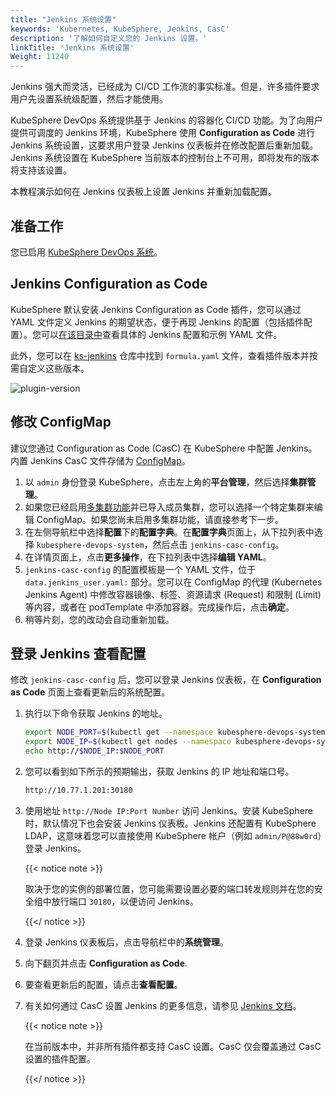 ```yaml
---
title: "Jenkins 系统设置"
keywords: 'Kubernetes, KubeSphere, Jenkins, CasC'
description: '了解如何自定义您的 Jenkins 设置。'
linkTitle: 'Jenkins 系统设置'
Weight: 11240
---
```


Jenkins 强大而灵活，已经成为 CI/CD 工作流的事实标准。但是，许多插件要求用户先设置系统级配置，然后才能使用。

KubeSphere DevOps 系统提供基于 Jenkins 的容器化 CI/CD 功能。为了向用户提供可调度的 Jenkins 环境，KubeSphere 使用 **Configuration as Code** 进行 Jenkins 系统设置，这要求用户登录 Jenkins 仪表板并在修改配置后重新加载。Jenkins 系统设置在 KubeSphere 当前版本的控制台上不可用，即将发布的版本将支持该设置。

本教程演示如何在 Jenkins 仪表板上设置 Jenkins 并重新加载配置。

## 准备工作

您已启用 [KubeSphere DevOps 系统](../../../pluggable-components/devops/)。

## Jenkins Configuration as Code

KubeSphere 默认安装 Jenkins Configuration as Code 插件，您可以通过 YAML 文件定义 Jenkins 的期望状态，便于再现 Jenkins 的配置（包括插件配置）。您可以[在该目录中](https://github.com/jenkinsci/configuration-as-code-plugin/tree/master/demos)查看具体的 Jenkins 配置和示例 YAML 文件。

此外，您可以在 [ks-jenkins](https://github.com/kubesphere/ks-jenkins) 仓库中找到 `formula.yaml` 文件，查看插件版本并按需自定义这些版本。

![plugin-version](/images/docs/zh-cn/devops-user-guide/use-devops/jenkins-system-settings/plugin-version.png)

## 修改 ConfigMap

建议您通过 Configuration as Code (CasC) 在 KubeSphere 中配置 Jenkins。内置 Jenkins CasC 文件存储为 [ConfigMap](../../../project-user-guide/configuration/configmaps/)。

1. 以 `admin` 身份登录 KubeSphere，点击左上角的**平台管理**，然后选择**集群管理**。
2. 如果您已经启用[多集群功能](../../../multicluster-management/)并已导入成员集群，您可以选择一个特定集群来编辑 ConfigMap。如果您尚未启用多集群功能，请直接参考下一步。
3. 在左侧导航栏中选择**配置**下的**配置字典**。在**配置字典**页面上，从下拉列表中选择 `kubesphere-devops-system`，然后点击 `jenkins-casc-config`。
4. 在详情页面上，点击**更多操作**，在下拉列表中选择**编辑 YAML**。
5. `jenkins-casc-config` 的配置模板是一个 YAML 文件，位于 `data.jenkins_user.yaml:` 部分。您可以在 ConfigMap 的代理 (Kubernetes Jenkins Agent) 中修改容器镜像、标签、资源请求 (Request) 和限制 (Limit) 等内容，或者在 podTemplate 中添加容器。完成操作后，点击**确定**。
6. 稍等片刻，您的改动会自动重新加载。

## 登录 Jenkins 查看配置

修改 `jenkins-casc-config` 后，您可以登录 Jenkins 仪表板，在 **Configuration as Code** 页面上查看更新后的系统配置。

1. 执行以下命令获取 Jenkins 的地址。

   ```bash
   export NODE_PORT=$(kubectl get --namespace kubesphere-devops-system -o jsonpath="{.spec.ports[0].nodePort}" services devops-jenkins)
   export NODE_IP=$(kubectl get nodes --namespace kubesphere-devops-system -o jsonpath="{.items[0].status.addresses[0].address}")
   echo http://$NODE_IP:$NODE_PORT
   ```

2. 您可以看到如下所示的预期输出，获取 Jenkins 的 IP 地址和端口号。

   ```bash
   http://10.77.1.201:30180
   ```

3. 使用地址 `http://Node IP:Port Number` 访问 Jenkins。安装 KubeSphere 时，默认情况下也会安装 Jenkins 仪表板。Jenkins 还配置有 KubeSphere LDAP，这意味着您可以直接使用 KubeSphere 帐户（例如 `admin/P@88w0rd`）登录 Jenkins。

   {{< notice note >}}

   取决于您的实例的部署位置，您可能需要设置必要的端口转发规则并在您的安全组中放行端口 `30180`，以便访问 Jenkins。

   {{</ notice >}} 

4. 登录 Jenkins 仪表板后，点击导航栏中的**系统管理**。

5. 向下翻页并点击 **Configuration as Code**.

6. 要查看更新后的配置，请点击**查看配置**。

7. 有关如何通过 CasC 设置 Jenkins 的更多信息，请参见 [Jenkins 文档](https://github.com/jenkinsci/configuration-as-code-plugin)。

   {{< notice note >}}

   在当前版本中，并非所有插件都支持 CasC 设置。CasC 仅会覆盖通过 CasC 设置的插件配置。

   {{</ notice >}} 